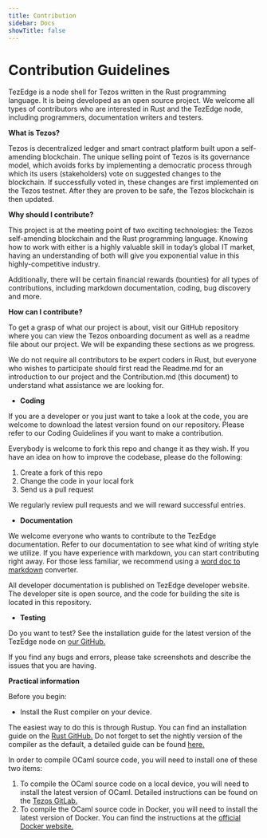 ```yaml
---
title: Contribution
sidebar: Docs
showTitle: false
---
```


# Contribution Guidelines

TezEdge is a node shell for Tezos written in the Rust programming language. It is being developed as an open source project. We welcome all types of contributors who are interested in Rust and the TezEdge node, including programmers, documentation writers and testers. 

**What is Tezos?**

Tezos is decentralized ledger and smart contract platform built upon a self-amending blockchain. The unique selling point of Tezos is its governance model, which avoids forks by implementing a democratic process through which its users (stakeholders) vote on suggested changes to the blockchain. If successfully voted in, these changes are first implemented on the Tezos testnet. After they are proven to be safe, the Tezos blockchain is then updated. 

**Why should I contribute?**

This project is at the meeting point of two exciting technologies: the Tezos self-amending blockchain and the Rust programming language. Knowing how to work with either is a highly valuable skill in today’s global IT market, having an understanding of both will give you exponential value in this highly-competitive industry.

Additionally, there will be certain financial rewards (bounties) for all types of contributions, including markdown documentation, coding, bug discovery and more. 

**How can I contribute?**

To get a grasp of what our project is about, visit our GitHub repository where you can view the Tezos onboarding document as well as a readme file about our project. We will be expanding these sections as we progress. 

We do not require all contributors to be expert coders in Rust, but everyone who wishes to participate should first read the Readme.md for an introduction to our project and the Contribution.md (this document) to understand what assistance we are looking for.



*   **Coding**

If you are a developer or you just want to take a look at the code, you are welcome to download the latest version found on our repository. Please refer to our Coding Guidelines if you want to make a contribution. 

Everybody is welcome to fork this repo and change it as they wish. If you have an idea on how to improve the codebase, please do the following:



1. Create a fork of this repo
2. Change the code in your local fork
3. Send us a pull request

We regularly review pull requests and we will reward successful entries. 



*   **Documentation**

We welcome everyone who wants to contribute to the TezEdge documentation. Refer to our documentation to see what kind of writing style we utilize. If you have experience with markdown, you can start contributing right away. For those less familiar, we recommend using a [word doc to markdown](https://word2md.com/) converter.

All developer documentation is published on TezEdge developer website. The developer site is open source, and the code for building the site is located in this repository. 



*   **Testing**

Do you want to test? See the installation guide for the latest version of the TezEdge node on [our GitHub.](https://github.com/simplestaking/tezedge)

If you find any bugs and errors, please take screenshots and describe the issues that you are having.

**Practical information**

Before you begin:



*   Install the Rust compiler on your device. 

The easiest way to do this is through Rustup. You can find an installation guide on the [Rust GitHub.](https://github.com/rust-lang/rustup.rs) Do not forget to set the nightly version of the compiler as the default, a detailed guide can be found [here.](https://github.com/rust-lang/rustup.rs#working-with-nightly-rust)

In order to compile OCaml source code, you will need to install one of these two items:



1. To compile the OCaml source code on a local device, you will need to install the latest version of OCaml. Detailed instructions can be found on the [Tezos GitLab.](https://tezos.gitlab.io/master/introduction/howtoget.html#build-from-sources)
2. To compile the OCaml source code in Docker, you will need to install the latest version of Docker. You can find the instructions at the [official Docker website.](https://docs.docker.com/install/)
